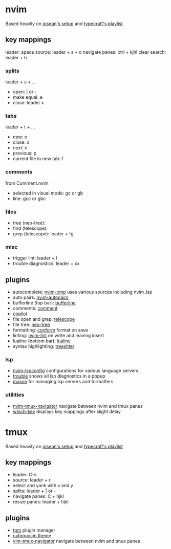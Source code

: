 # nvim

Based heavily on [josean's setup](https://bit.ly/4agkTyQ) and [typecraft's playlist](https://www.youtube.com/playlist?list=PLsz00TDipIffreIaUNk64KxTIkQaGguqn)

## key mappings

leader: space
source: leader + s + o
navigate panes: ctrl + kjhl
clear search: leader + h

### splits

leader + s + ...

- open: | or -
- make equal: e
- close: leader x

### tabs

leader + t + ...

- new: o
- close: x
- next: n
- previous: p
- current file in new tab: f

### comments

from Comment.nvim

- selected in visual mode: gc or gb
- line: gcc or gbc

### files

- tree (neo-tree): <C-n>
- find (telescope): <C-p>
- grep (telescope): leader + fg

### misc

- trigger lint: leader + l
- trouble diagnostics: leader + xx

## plugins

- autocomplete: [nvim-cmp](https://github.com/hrsh7th/nvim-cmp) uses various sources including nvim_lsp
- auto pairs: [nvim-autopairs](https://github.com/windwp/nvim-autopairs)
- bufferline (top bar): [bufferline](https://github.com/akinsho/bufferline.nvim)
- comments: [comment](https://github.com/numToStr/Comment.nvim)
- [copilot](https://github.com/github/copilot.vim)
- file open and grep: [telescope](https://github.com/nvim-telescope/telescope.nvim)
- file tree: [neo-tree](https://github.com/nvim-neo-tree/neo-tree.nvim)
- formatting: [conform](https://github.com/stevearc/conform.nvim) format on save
- linting: [nvim-lint](https://github.com/mfussenegger/nvim-lint) on write and leaving insert
- lualine (bottom bar): [lualine](https://github.com/nvim-lualine/lualine.nvim)
- syntax highlighting: [treesitter](https://github.com/nvim-treesitter/nvim-treesitter?tab=readme-ov-file#quickstart)

### lsp

- [nvim-lspconfig](https://github.com/neovim/nvim-lspconfig) configurations for various language servers
- [trouble](https://github.com/folke/trouble.nvim) shows all lsp diagnostics in a popup
- [mason](https://github.com/williamboman/mason.nvim) for managing lsp servers and formatters

### utilities

- [nvim-tmux-navigator](https://github.com/christoomey/vim-tmux-navigator) navigate between nvim and tmux panes
- [which-key](https://github.com/folke/which-key.nvim) displays key mappings after slight delay

# tmux

Based heavily on [josean's setup](https://bit.ly/4agkTyQ) and [typecraft's playlist](https://www.youtube.com/playlist?list=PLsz00TDipIffreIaUNk64KxTIkQaGguqn)

## key mappings

- leader: C-s
- source: leader + r
- select and yank with v and y
- splits: leader + | or -
- navigate panes: C + hjkl
- resize panes: leader + hjkl

## plugins

- [tpm](https://github.com/tmux-plugins/tpm) plugin manager
- [catppuccin theme](https://github.com/catppuccin/tmux)
- [vim-tmux-navigator](https://github.com/christoomey/vim-tmux-navigator) navigate between nvim and tmux panes
